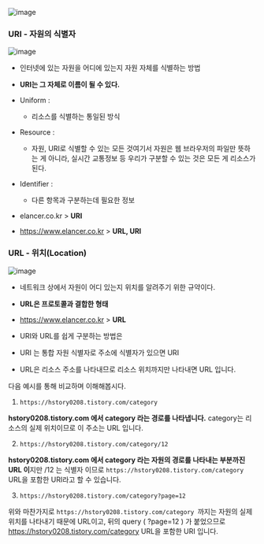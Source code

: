 ![image](https://github.com/user-attachments/assets/d61de3dc-9fe1-4f9d-bda2-87bc4453a86f)

### URI - 자원의 식별자

![image](https://github.com/user-attachments/assets/3c36c837-b6fc-4258-bc74-aa04246ccf18)


- 인터넷에 있는 자원을 어디에 있는지 자원 자체를 식별하는 방법

- **URI는 그 자체로 이름이 될 수 있다.**

- Uniform : 

  - 리소스를 식별하는 통일된 방식

- Resource : 

  - 자원, URI로 식별할 수 있는 모든 것여기서 자원은 웹 브라우저의 파일만 뜻하는 게 아니라, 실시간 교통정보 등 우리가 구분할 수 있는 것은 모든 게 리소스가 된다.

- Identifier : 

  - 다른 항목과 구분하는데 필요한 정보

- elancer.co.kr > **URI**

- https://www.elancer.co.kr > **URL, URI**

  

### URL - 위치(Location)

![image](https://github.com/user-attachments/assets/e1d1f8e8-6ab2-4eb4-aa2f-da96dcc14f86)


-  네트워크 상에서 자원이 어디 있는지 위치를 알려주기 위한 규약이다.

-  **URL은 프로토콜과 결합한 형태**

-  https://www.elancer.co.kr > **URL**

   

- URI와 URL를 쉽게 구분하는 방법은
- URI 는 통합 자원 식별자로 주소에 식별자가 있으면 URI
- URL은 리소스 주소를 나타내므로 리소스 위치까지만 나타내면 URL 입니다.



다음 예시를 통해 비교하며 이해해봅시다.

1. ```https://hstory0208.tistory.com/category```

**hstory0208.tistory.com 에서 category 라는 경로를 나타냅니다.**
category는 리소스의 실제 위치이므로 이 주소는 URL 입니다.

2. ```https://hstory0208.tistory.com/category/12```

**hstory0208.tistory.com 에서 category 라는 자원의 경로를 나타내는 부분까진 URL 이**지만
/12 는 식별자 이므로 ```https://hstory0208.tistory.com/category``` URL을 포함한 URI라고 할 수 있습니다.

3. ```https://hstory0208.tistory.com/category?page=12```

위와 마찬가지로 ```https://hstory0208.tistory.com/category ```까지는 자원의 실제 위치를 나타내기 때문에 URL이고, 뒤의 query ( ?page=12 ) 가 붙었으므로 https://hstory0208.tistory.com/category URL을  포함한 URI 입니다.

